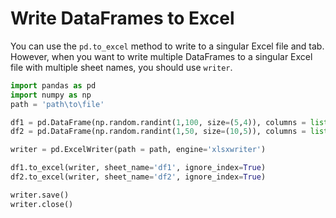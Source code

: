 # Write DataFrames to Excel

You can use the `pd.to_excel` method to write to a singular Excel file and tab. However, when you want to write multiple DataFrames to a singular Excel file with multiple sheet names, you should use `writer`.

```python
import pandas as pd
import numpy as np
path = 'path\to\file'

df1 = pd.DataFrame(np.random.randint(1,100, size=(5,4)), columns = list('ABCD'))
df2 = pd.DataFrame(np.random.randint(1,50, size=(10,5)), columns = list('ABCDE'))

writer = pd.ExcelWriter(path = path, engine='xlsxwriter')

df1.to_excel(writer, sheet_name='df1', ignore_index=True)
df2.to_excel(writer, sheet_name='df2', ignore_index=True)

writer.save()
writer.close()
```
